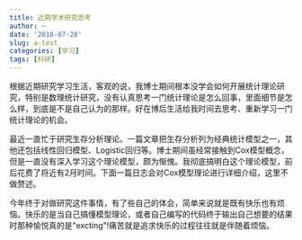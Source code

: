 ```yaml
---
title: 近期学术研究思考
author: ~
date: '2018-07-28'
slug: a-test
categories: [学习]
tags: [科研]
---
```


根据近期研究学习生活，客观的说，我博士期间根本没学会如何开展统计理论研究，特别是数理统计研究，没有认真思考一门统计理论是怎么回事，里面细节是怎么样，到底是不是自己认为的那样。好在博后生活给我时间去思考、重新学习一门统计理论的机会。

最近一直忙于研究生存分析理论。一篇文章把生存分析列为经典统计模型之一，其他还包括线性回归模型、Logistic回归等。博士期间虽经常接触到Cox模型概念，但是一直没有深入学习这个理论模型，颇为惭愧。我彻底搞明白这个理论模型，前后花费了将近有2月时间。下面一篇日志会对Cox模型理论进行详细介绍，这里不做赘述。

今年终于对做研究这件事情，有了些自己的体会，简单来说就是既有快乐也有烦恼。快乐的是当自己搞懂模型理论，或者自己编写的代码终于输出自己想要的结果时那种愉悦真的是"excting"!痛苦就是追求快乐的过程往往就是伴随着烦恼。











